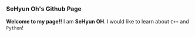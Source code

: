 ### SeHyun Oh's Github Page
**Welcome to my page!!**
I am **SeHyun OH**.
I would like to learn about `C++` and `Python`!
